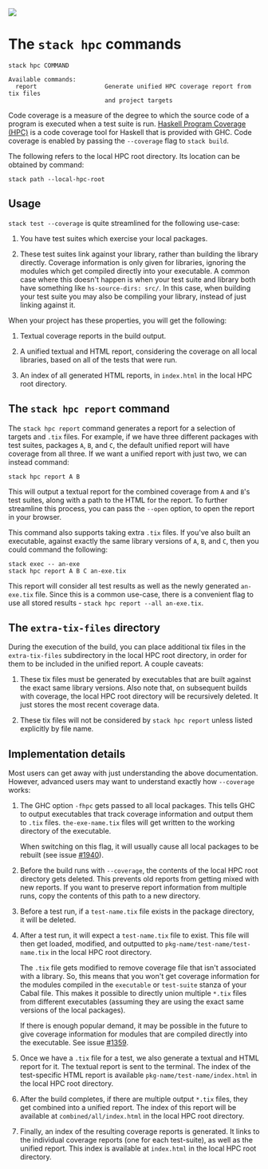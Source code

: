 <div class="hidden-warning"><a href="https://docs.haskellstack.org/"><img src="https://cdn.jsdelivr.net/gh/commercialhaskell/stack/doc/img/hidden-warning.svg"></a></div>

# The `stack hpc` commands

~~~text
stack hpc COMMAND

Available commands:
  report                   Generate unified HPC coverage report from tix files
                           and project targets
~~~

Code coverage is a measure of the degree to which the source code of a program
is executed when a test suite is run.
[Haskell Program Coverage (HPC)](https://ku-fpg.github.io/software/hpc/) is a
code coverage tool for Haskell that is provided with GHC. Code coverage is
enabled by passing the `--coverage` flag to `stack build`.

The following refers to the local HPC root directory. Its location can be
obtained by command:

~~~text
stack path --local-hpc-root
~~~

## Usage

`stack test --coverage` is quite streamlined for the following use-case:

1.  You have test suites which exercise your local packages.

2.  These test suites link against your library, rather than building the
    library directly. Coverage information is only given for libraries, ignoring
    the modules which get compiled directly into your executable. A common case
    where this doesn't happen is when your test suite and library both have
    something like `hs-source-dirs: src/`. In this case, when building your test
    suite you may also be compiling your library, instead of just linking
    against it.

When your project has these properties, you will get the following:

1.  Textual coverage reports in the build output.

2.  A unified textual and HTML report, considering the coverage on all local
    libraries, based on all of the tests that were run.

3.  An index of all generated HTML reports, in `index.html` in the local
    HPC root directory.

## The `stack hpc report` command

The `stack hpc report` command generates a report for a selection of targets and
`.tix` files. For example, if we have three different packages with test suites,
packages `A`, `B`, and `C`, the default unified report will have coverage from
all three. If we want a unified report with just two, we can instead command:

~~~text
stack hpc report A B
~~~

This will output a textual report for the combined coverage from `A` and `B`'s
test suites, along with a path to the HTML for the report.  To further
streamline this process, you can pass the `--open` option, to open the report in
your browser.

This command also supports taking extra `.tix` files.  If you've also built an
executable, against exactly the same library versions of `A`, `B`, and `C`, then
you could command the following:

~~~text
stack exec -- an-exe
stack hpc report A B C an-exe.tix
~~~

This report will consider all test results as well as the newly generated
`an-exe.tix` file.  Since this is a common use-case, there is a convenient flag
to use all stored results - `stack hpc report --all an-exe.tix`.

## The `extra-tix-files` directory

During the execution of the build, you can place additional tix files in the
`extra-tix-files` subdirectory in the local HPC root directory, in order for
them to be included in the unified report. A couple caveats:

1.  These tix files must be generated by executables that are built against the
    exact same library versions. Also note that, on subsequent builds with
    coverage, the local HPC root directory will be recursively deleted. It
    just stores the most recent coverage data.

2.  These tix files will not be considered by `stack hpc report` unless listed
    explicitly by file name.

## Implementation details

Most users can get away with just understanding the above documentation.
However, advanced users may want to understand exactly how `--coverage` works:

1. The GHC option `-fhpc` gets passed to all local packages.  This tells GHC to
   output executables that track coverage information and output them to `.tix`
   files. `the-exe-name.tix` files will get written to the working directory of
   the executable.

   When switching on this flag, it will usually cause all local packages to be
   rebuilt (see issue
   [#1940](https://github.com/commercialhaskell/stack/issues/1940)).

2. Before the build runs with `--coverage`, the contents of the local HPC root
   directory gets deleted. This prevents old reports from getting mixed
   with new reports. If you want to preserve report information from multiple
   runs, copy the contents of this path to a new directory.

3. Before a test run, if a `test-name.tix` file exists in the package directory,
   it will be deleted.

4. After a test run, it will expect a `test-name.tix` file to exist. This file
   will then get loaded, modified, and outputted to
   `pkg-name/test-name/test-name.tix` in the local HPC root directory.

   The `.tix` file gets modified to remove coverage file that isn't associated
   with a library. So, this means that you won't get coverage information for
   the modules compiled in the `executable` or `test-suite` stanza of your Cabal
   file. This makes it possible to directly union multiple `*.tix` files from
   different executables (assuming they are using the exact same versions of the
   local packages).

   If there is enough popular demand, it may be possible in the future to give
   coverage information for modules that are compiled directly into the
   executable. See issue
   [#1359](https://github.com/commercialhaskell/stack/issues/1359).

5. Once we have a `.tix` file for a test, we also generate a textual and HTML
   report for it. The textual report is sent to the terminal. The index of the
   test-specific HTML report is available `pkg-name/test-name/index.html` in the
   local HPC root directory.

6. After the build completes, if there are multiple output `*.tix` files, they
   get combined into a unified report. The index of this report will be
   available at `combined/all/index.html` in the local HPC root directory.

7. Finally, an index of the resulting coverage reports is generated. It links to
   the individual coverage reports (one for each test-suite), as well as the
   unified report. This index is available at `index.html` in the local HPC root
   directory.
